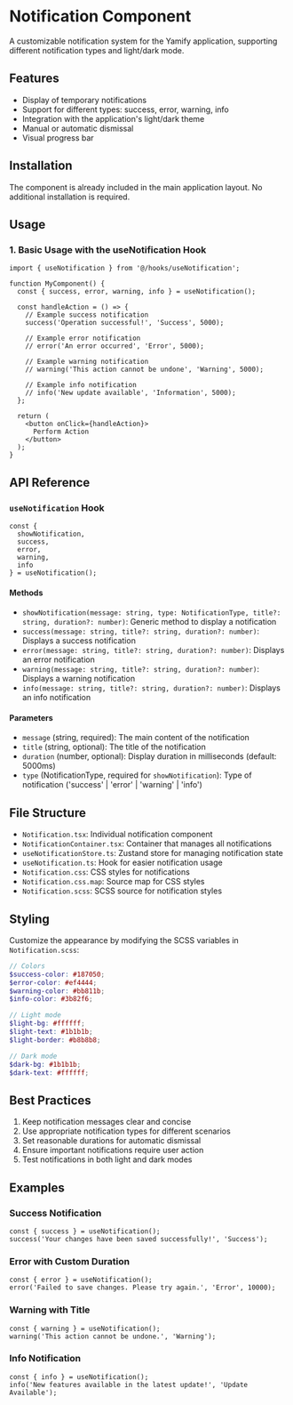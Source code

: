 # Notification Component

A customizable notification system for the Yamify application, supporting different notification types and light/dark mode.

## Features

- Display of temporary notifications
- Support for different types: success, error, warning, info
- Integration with the application's light/dark theme
- Manual or automatic dismissal
- Visual progress bar

## Installation

The component is already included in the main application layout. No additional installation is required.

## Usage

### 1. Basic Usage with the useNotification Hook

```tsx
import { useNotification } from '@/hooks/useNotification';

function MyComponent() {
  const { success, error, warning, info } = useNotification();

  const handleAction = () => {
    // Example success notification
    success('Operation successful!', 'Success', 5000);
    
    // Example error notification
    // error('An error occurred', 'Error', 5000);
    
    // Example warning notification
    // warning('This action cannot be undone', 'Warning', 5000);
    
    // Example info notification
    // info('New update available', 'Information', 5000);
  };

  return (
    <button onClick={handleAction}>
      Perform Action
    </button>
  );
}
```

## API Reference

### `useNotification` Hook

```tsx
const { 
  showNotification, 
  success, 
  error, 
  warning, 
  info 
} = useNotification();
```

#### Methods

- `showNotification(message: string, type: NotificationType, title?: string, duration?: number)`: Generic method to display a notification
- `success(message: string, title?: string, duration?: number)`: Displays a success notification
- `error(message: string, title?: string, duration?: number)`: Displays an error notification
- `warning(message: string, title?: string, duration?: number)`: Displays a warning notification
- `info(message: string, title?: string, duration?: number)`: Displays an info notification

#### Parameters

- `message` (string, required): The main content of the notification
- `title` (string, optional): The title of the notification
- `duration` (number, optional): Display duration in milliseconds (default: 5000ms)
- `type` (NotificationType, required for `showNotification`): Type of notification ('success' | 'error' | 'warning' | 'info')

## File Structure

- `Notification.tsx`: Individual notification component
- `NotificationContainer.tsx`: Container that manages all notifications
- `useNotificationStore.ts`: Zustand store for managing notification state
- `useNotification.ts`: Hook for easier notification usage
- `Notification.css`: CSS styles for notifications
- `Notification.css.map`: Source map for CSS styles
- `Notification.scss`: SCSS source for notification styles

## Styling

Customize the appearance by modifying the SCSS variables in `Notification.scss`:

```scss
// Colors
$success-color: #187050;
$error-color: #ef4444;
$warning-color: #bb811b;
$info-color: #3b82f6;

// Light mode
$light-bg: #ffffff;
$light-text: #1b1b1b;
$light-border: #b8b8b8;

// Dark mode
$dark-bg: #1b1b1b;
$dark-text: #ffffff;
```

## Best Practices

1. Keep notification messages clear and concise
2. Use appropriate notification types for different scenarios
3. Set reasonable durations for automatic dismissal
4. Ensure important notifications require user action
5. Test notifications in both light and dark modes

## Examples

### Success Notification
```tsx
const { success } = useNotification();
success('Your changes have been saved successfully!', 'Success');
```

### Error with Custom Duration
```tsx
const { error } = useNotification();
error('Failed to save changes. Please try again.', 'Error', 10000);
```

### Warning with Title
```tsx
const { warning } = useNotification();
warning('This action cannot be undone.', 'Warning');
```

### Info Notification
```tsx
const { info } = useNotification();
info('New features available in the latest update!', 'Update Available');
```

